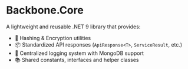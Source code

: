 # Backbone.Core

A lightweight and reusable .NET 9 library that provides:

- 🔐 Hashing & Encryption utilities  
- 📦 Standardized API responses (`ApiResponse<T>`, `ServiceResult`, etc.)  
- 📄 Centralized logging system with MongoDB support  
- 📚 Shared constants, interfaces and helper classes
